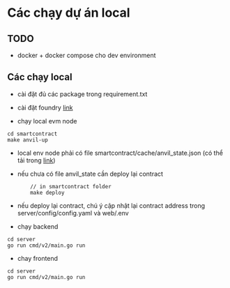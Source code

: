 # Các chạy dự án local

## TODO

- docker + docker compose cho dev environment

## Các chạy local

- cài đặt đủ các package trong requirement.txt
- cài đặt foundry [link](https://book.getfoundry.sh/)

- chạy local evm node
```
cd smartcontract
make anvil-up
```
- local env node phải có file smartcontract/cache/anvil_state.json (có thể tải trong [link](https://drive.google.com/drive/folders/1gdCsQFRMT3Egs7zYiCoCXARmL_QHTsFu?usp=drive_link]))
- nếu chưa có file anvil_state cần deploy lại contract 
    ```
        // in smartcontract folder 
        make deploy
    ```
- nếu deploy lại contract, chú ý cập nhật lại contract address trong server/config/config.yaml và web/.env

- chạy backend
```
cd server
go run cmd/v2/main.go run
```

- chay frontend
```
cd server
go run cmd/v2/main.go run
```